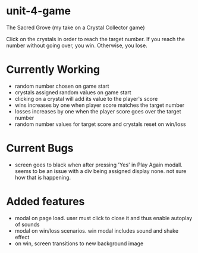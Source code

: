 # unit-4-game
The Sacred Grove (my take on a Crystal Collector game)

Click on the crystals in order to reach the target number. If you reach the number without going over, you win. Otherwise, you lose.

Currently Working
==============================
- random number chosen on game start
- crystals assigned random values on game start
- clicking on a crystal will add its value to the player's score
- wins increases by one when player score matches the target number
- losses increases by one when the player score goes over the target number
- random number values for target score and crystals reset on win/loss

Current Bugs
=============================
- screen goes to black when after pressing 'Yes' in Play Again modall. seems to be an issue with a div being assigned display none. not sure how that is happening.

Added features
=============================
- modal on page load. user must click to close it and thus enable autoplay of sounds
- modal on win/loss scenarios. win modal includes sound and shake effect
- on win, screen transitions to new background image